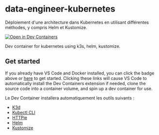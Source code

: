 # data-engineer-kubernetes
Déploiement d'une architecture dans Kubernetes en utilisant différentes méthodes, y compris Helm et Kustomize.

[![Open in Dev Containers](https://img.shields.io/static/v1?label=Dev%20Containers&message=Open&color=blue&logo=visualstudiocode)](https://vscode.dev/redirect?url=vscode://ms-vscode-remote.remote-containers/cloneInVolume?url=https://github.com/tiamat-azure/data-engineer-kubernetes)

Dev container for kubernetes using k3s, helm, kustomize.

## Get started

If you already have VS Code and Docker installed, you can click the badge above or [here](https://vscode.dev/redirect?url=vscode://ms-vscode-remote.remote-containers/cloneInVolume?url=https://github.com/tiamat-azure/data-engineer-kubernetes) to get started. Clicking these links will cause VS Code to automatically install the Dev Containers extension if needed, clone the source code into a container volume, and spin up a dev container for use.

Le Dev Container installera automatiquement les outils suivants :

- [K3d](https://github.com/k3d-io/k3d)
- [Kubectl CLI](https://kubernetes.io/docs/reference/kubectl/)
- [HTTPie](https://httpie.io/)
- [Helm](https://helm.sh/)
- [Kustomize](https://kustomize.io/)
